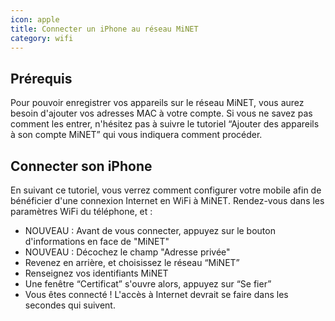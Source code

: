 ```yaml
---
icon: apple
title: Connecter un iPhone au réseau MiNET
category: wifi
---
```


## Prérequis

Pour pouvoir enregistrer vos appareils sur le réseau MiNET, vous aurez besoin d'ajouter vos adresses MAC à votre compte. Si vous ne savez pas comment les entrer, n'hésitez pas à suivre le tutoriel “Ajouter des appareils à son compte MiNET” qui vous indiquera comment procéder.

## Connecter son iPhone

En suivant ce tutoriel, vous verrez comment configurer votre mobile afin de bénéficier d'une connexion Internet en WiFi à MiNET. Rendez-vous dans les paramètres WiFi du téléphone, et :

- NOUVEAU : Avant de vous connecter, appuyez sur le bouton d'informations en face de "MiNET"
- NOUVEAU : Décochez le champ "Adresse privée"
- Revenez en arrière, et choisissez le réseau “MiNET”
- Renseignez vos identifiants MiNET
- Une fenêtre “Certificat” s'ouvre alors, appuyez sur “Se fier”
- Vous êtes connecté ! L'accès à Internet devrait se faire dans les secondes qui suivent.